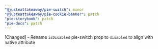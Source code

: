 ```yaml
---
"@justeattakeaway/pie-switch": minor
"@justeattakeaway/pie-cookie-banner": patch
"pie-storybook": patch
"pie-docs": patch
---
```


[Changed] - Rename `isDisabled` pie-switch prop to `disabled` to align with native attribute
